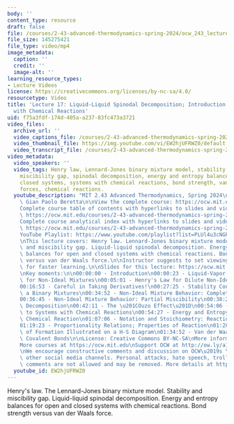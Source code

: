 ```yaml
---
body: ''
content_type: resource
draft: false
file: /courses/2-43-advanced-thermodynamics-spring-2024/ocw_243_lecture17_2024apr09_360p_16_9.mp4
file_size: 145275421
file_type: video/mp4
image_metadata:
  caption: ''
  credit: ''
  image-alt: ''
learning_resource_types:
- Lecture Videos
license: https://creativecommons.org/licenses/by-nc-sa/4.0/
resourcetype: Video
title: 'Lecture 17: Liquid-Liquid Spinodal Decomposition; Introduction to Systems
  with Chemical Reactions'
uid: f75a3fdf-174d-405a-a237-83fc473a3721
video_files:
  archive_url: ''
  video_captions_file: /courses/2-43-advanced-thermodynamics-spring-2024/1_EDqbwVlkPfx_HW7aQTNbRuKbvuvTK65_transcript.webvtt
  video_thumbnail_file: https://img.youtube.com/vi/EW2hjUFRWZ0/default.jpg
  video_transcript_file: /courses/2-43-advanced-thermodynamics-spring-2024/1_EDqbwVlkPfx_HW7aQTNbRuKbvuvTK65_transcript.pdf
video_metadata:
  video_speakers: ''
  video_tags: Henry law, Lennard-Jones binary mixture model, stability of equilibrium,
    miscibility gap, spinodal decomposition, energy and entropy balances, open and
    closed systems, systems with chemical reactions, bond strength, van der Waals
    forces, chemical reactions.
  youtube_description: "MIT 2.43 Advanced Thermodynamics, Spring 2024\nInstructor:\
    \ Gian Paolo Beretta\n\nView the complete course: https://ocw.mit.edu/courses/2-43-advanced-thermodynamics-spring-2024/\n\
    Complete course table of contents with hyperlinks to slides and video timestamps:\
    \ https://ocw.mit.edu/courses/2-43-advanced-thermodynamics-spring-2024/resources/mit2_43_s24_toc_slides_pdf/\n\
    Complete course analytical index with hyperlinks to slides and video timestamps:\
    \ https://ocw.mit.edu/courses/2-43-advanced-thermodynamics-spring-2024/resources/mit2_43_s24_index_slides_pdf/\n\
    YouTube Playlist: https://www.youtube.com/playlist?list=PLUl4u3cNGP6309d0oJDiVo1CvxUQXJ2il\n\
    \nThis lecture covers: Henry law. Lennard-Jones binary mixture model. Stability\
    \ and miscibility gap. Liquid-liquid spinodal decomposition. Energy and entropy\
    \ balances for open and closed systems with chemical reactions. Bond strength\
    \ versus van der Waals force.\n\nInstructor suggests to set viewing speed at 1.5\
    \ for faster learning.\n\nSlides for this lecture: https://ocw.mit.edu/courses/2-43-advanced-thermodynamics-spring-2024/resources/mit2_43_s24_lec17_pdf/\n\
    \nKey moments:\n\n00:00:00 - Introduction\n00:00:23 - Liquid-Vapor Equilibria\
    \ for Non-Ideal Mixtures\n00:05:01 - Henry's Law for Dilute Non-Ideal Solutions\n\
    00:16:53 - Careful in Taking Derivatives!\n00:27:25 - Stability Conditions for\
    \ a Binary Mixtures\n00:34:52 - Non-Ideal Mixture Behavior: Complete Miscibility\n\
    00:36:45 - Non-Ideal Mixture Behavior: Partial Miscibility\n00:38:21 - Spinodal\
    \ Decomposition\n00:42:11 - The \u201COuzo Effect\u201D\n00:54:06 - Introduction\
    \ to Systems with Chemical Reactions\n00:54:27 - Energy and Entropy Balances with\
    \ Chemical Reaction\n01:07:06 - Notation and Stoichiometry: Reaction Coordinates\n\
    01:19:23 - Proportionality Relations; Properties of Reaction\n01:28:42 - Enthalpy\
    \ of Formation Illustrated on a H-S Diagram\n01:34:52 - Van der Waals Forces versus\
    \ Covalent Bonds\n\nLicense: Creative Commons BY-NC-SA\nMore information at https://ocw.mit.edu/terms\n\
    More courses at https://ocw.mit.edu\nSupport OCW at http://ow.ly/a1If50zVRlQ\n\
    \nWe encourage constructive comments and discussion on OCW\u2019s YouTube and\
    \ other social media channels. Personal attacks, hate speech, trolling, and inappropriate\
    \ comments are not allowed and may be removed. More details at https://ocw.mit.edu/comments."
  youtube_id: EW2hjUFRWZ0
---
```

Henry's law. The Lennard-Jones binary mixture model. Stability and miscibility gap. Liquid-liquid spinodal decomposition. Energy and entropy balances for open and closed systems with chemical reactions. Bond strength versus van der Waals force.